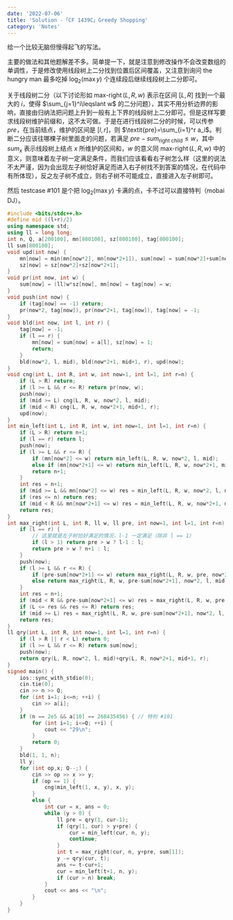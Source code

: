 ```yaml
---
date: '2022-07-06'
title: 'Solution -「CF 1439C」Greedy Shopping'
category: 'Notes'
---
```


给一个比较无脑但慢得起飞的写法。

主要的做法和其他题解差不多。简单提一下，就是注意到修改操作不会改变数组的单调性，于是修改使用线段树上二分找到位置后区间覆盖，又注意到询问 the hungry man 最多吃掉 $\log_2(\max y)$ 个连续段后继续线段树上二分即可。

关于线段树二分（以下讨论形如 $\operatorname{max-right}(L,R,w)$ 表示在区间 $[L,R]$ 找到一个最大的 $i$，使得 $\sum_{j=1}^i\leqslant w$ 的二分问题），其实不用分析边界的影响，直接由归纳法把问题上升到一般有上下界的线段树上二分即可。但是这样写要求线段树维护前缀和，这不太可做。于是在进行线段树二分的时候，可以传参 $\textit{pre}$，在当前结点，维护的区间是 $[l, r]$，则 $\textit{pre}=\sum_{i=1}^r a_i$。判断二分应该往哪棵子树里面走的问题，若满足 $\textit{pre}-\textit{sum}_{\text{right child}}\leqslant w$，其中 $\textit{sum}_x$ 表示线段树上结点 $x$ 所维护的区间和，$w$ 的意义同 $\operatorname{max-right}(L, R, w)$ 中的意义，则意味着左子树一定满足条件，而我们应该看看右子树怎么样（这里的说法不太严谨，因为会出现左子树恰好满足而进入右子树找不到答案的情况，在代码中有所体现），反之左子树不成立，则右子树不可能成立，直接进入左子树即可。

然后 testcase #101 是个把 $\log_2(\max y)$ 卡满的点，卡不过可以直接特判（mobai DJ）。

```cpp
#include <bits/stdc++.h>
#define mid ((l+r)/2)
using namespace std;
using ll = long long;
int n, Q, a[200100], mn[800100], sz[800100], tag[800100];
ll sum[800100];
void upd(int now) {
    mn[now] = min(mn[now*2], mn[now*2+1]), sum[now] = sum[now*2]+sum[now*2+1];
    sz[now] = sz[now*2]+sz[now*2+1];
}
void pr(int now, int w) {
    sum[now] = (ll)w*sz[now], mn[now] = tag[now] = w;
}
void push(int now) {
    if (tag[now] == -1) return;
    pr(now*2, tag[now]), pr(now*2+1, tag[now]), tag[now] = -1;
}
void bld(int now, int l, int r) {
    tag[now] = -1;
    if (l == r) {
        mn[now] = sum[now] = a[l], sz[now] = 1;
        return;
    }
    bld(now*2, l, mid), bld(now*2+1, mid+1, r), upd(now);
}
void cng(int L, int R, int w, int now=1, int l=1, int r=n) {
    if (L > R) return;
    if (l >= L && r <= R) return pr(now, w);
    push(now);
    if (mid >= L) cng(L, R, w, now*2, l, mid);
    if (mid < R) cng(L, R, w, now*2+1, mid+1, r);
    upd(now);
}
int min_left(int L, int R, int w, int now=1, int l=1, int r=n) {
    if (L > R) return n+1;
    if (l == r) return l;
    push(now);
    if (l >= L && r <= R) {
        if (mn[now*2] <= w) return min_left(L, R, w, now*2, l, mid);
        else if (mn[now*2+1] <= w) return min_left(L, R, w, now*2+1, mid+1, r);
        return n+1;
    }
    int res = n+1;
    if (mid >= L && mn[now*2] <= w) res = min_left(L, R, w, now*2, l, mid);
    if (res <= n) return res;
    if (mid < R && mn[now*2+1] <= w) res = min_left(L, R, w, now*2+1, mid+1, r);
    return res;
}
int max_right(int L, int R, ll w, ll pre, int now=1, int l=1, int r=n) {
    if (l == r) {
        // 这里就是左子树恰好满足的情况，l-1 一定满足（除非 l == 1）
        if (l > 1) return pre > w ? l-1 : l;
        return pre > w ? n+1 : l;
    }
    push(now);
    if (l >= L && r <= R) {
        if (pre-sum[now*2+1] <= w) return max_right(L, R, w, pre, now*2+1, mid+1, r);
        else return max_right(L, R, w, pre-sum[now*2+1], now*2, l, mid);
    }
    int res = n+1;
    if (mid < R && pre-sum[now*2+1] <= w) res = max_right(L, R, w, pre, now*2+1, mid+1, r);
    if (L <= res && res <= R) return res;
    if (mid >= L) res = max_right(L, R, w, pre-sum[now*2+1], now*2, l, mid);
    return res;
}
ll qry(int L, int R, int now=1, int l=1, int r=n) {
    if (l > R || r < L) return 0;
    if (l >= L && r <= R) return sum[now];
    push(now);
    return qry(L, R, now*2, l, mid)+qry(L, R, now*2+1, mid+1, r);
}
signed main() {
    ios::sync_with_stdio(0);
    cin.tie(0);
    cin >> n >> Q;
    for (int i=1; i<=n; ++i) {
        cin >> a[i];
    }
    if (n == 2e5 && a[10] == 268435456) { // 特判 #101
        for (int i=1; i<=Q; ++i) {
            cout << "29\n";
        }
        return 0;
    }
    bld(1, 1, n);
    ll y;
    for (int op,x; Q--;) {
        cin >> op >> x >> y;
        if (op == 1) {
            cng(min_left(1, x, y), x, y);
        }
        else {
            int cur = x, ans = 0;
            while (y > 0) {
                ll pre = qry(1, cur-1);
                if (qry(1, cur) > y+pre) {
                    cur = min_left(cur, n, y);
                    continue;
                }
                int t = max_right(cur, n, y+pre, sum[1]);
                y -= qry(cur, t);
                ans += t-cur+1;
                cur = min_left(t+1, n, y);
                if (cur > n) break;
            }
            cout << ans << "\n";
        }
    }
}
```